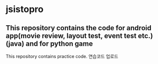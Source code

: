 jsistopro
=========

This repository contains the code for android app(movie review, layout test, event test etc.)(java)
and for python game
---------------------------------------------------------------------------------------------------
This repository contains practice code.
연습코드 업로드
